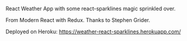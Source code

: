 React Weather App with some react-sparklines magic sprinkled over.

From Modern React with Redux. Thanks to Stephen Grider.

Deployed on Heroku: https://weather-react-sparklines.herokuapp.com/

